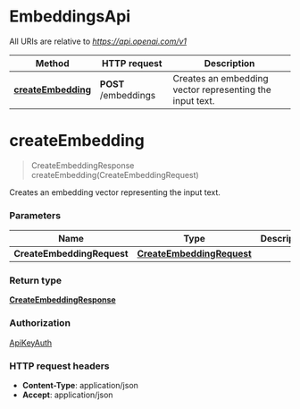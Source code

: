 # EmbeddingsApi

All URIs are relative to *https://api.openai.com/v1*

| Method | HTTP request | Description |
|------------- | ------------- | -------------|
| [**createEmbedding**](EmbeddingsApi.md#createEmbedding) | **POST** /embeddings | Creates an embedding vector representing the input text. |


<a name="createEmbedding"></a>
# **createEmbedding**
> CreateEmbeddingResponse createEmbedding(CreateEmbeddingRequest)

Creates an embedding vector representing the input text.

### Parameters

|Name | Type | Description  | Notes |
|------------- | ------------- | ------------- | -------------|
| **CreateEmbeddingRequest** | [**CreateEmbeddingRequest**](../Models/CreateEmbeddingRequest.md)|  | |

### Return type

[**CreateEmbeddingResponse**](../Models/CreateEmbeddingResponse.md)

### Authorization

[ApiKeyAuth](../README.md#ApiKeyAuth)

### HTTP request headers

- **Content-Type**: application/json
- **Accept**: application/json

